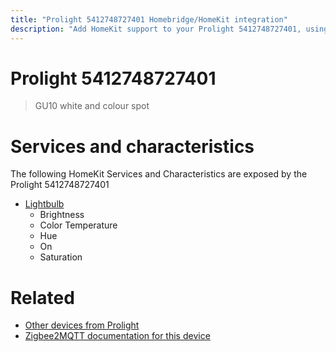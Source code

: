 ```yaml
---
title: "Prolight 5412748727401 Homebridge/HomeKit integration"
description: "Add HomeKit support to your Prolight 5412748727401, using Homebridge, Zigbee2MQTT and homebridge-z2m."
---
```

<!---
This file has been GENERATED using src/docgen/docgen.ts
DO NOT EDIT THIS FILE MANUALLY!
-->
# Prolight 5412748727401
> GU10 white and colour spot


# Services and characteristics
The following HomeKit Services and Characteristics are exposed by
the Prolight 5412748727401

* [Lightbulb](../../light.md)
  * Brightness
  * Color Temperature
  * Hue
  * On
  * Saturation


# Related
* [Other devices from Prolight](../index.md#prolight)
* [Zigbee2MQTT documentation for this device](https://www.zigbee2mqtt.io/devices/5412748727401.html)